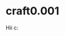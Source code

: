 # craft0.001
  <head>
    <title>   Tarea </title>  
  </head>
  <body>
    
   Hii c:
  </body>
</html>
